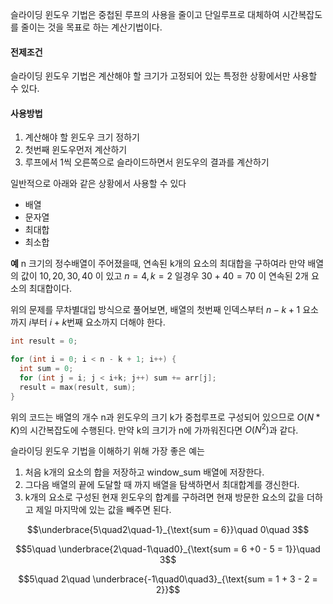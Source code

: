 슬라이딩 윈도우 기법은 중첩된 루프의 사용을 줄이고 단일루프로 대체하여 시간복잡도를 줄이는 것을 목표로 하는 계산기법이다.


#### 전제조건
슬라이딩 윈도우 기법은 계산해야 할 크기가 고정되어 있는 특정한 상황에서만 사용할 수 있다. 

#### 사용방법

1. 계산해야 할 윈도우 크기 정하기
2. 첫번째 윈도우먼저 계산하기
3. 루프에서 1씩 오른쪽으로 슬라이드하면서 윈도우의 결과를 계산하기

일반적으로 아래와 같은 상황에서 사용할 수 있다

- 배열
- 문자열
- 최대합
- 최소합

**예** n 크기의 정수배열이 주어졌을때, 연속된 k개의 요소의 최대합을 구하여라
만약 배열의 값이 $10, 20, 30, 40$ 이 있고 $n=4, k=2$ 일경우 $30+40=70$ 이 연속된 2개 요소의 최대합이다.

위의 문제를 무차별대입 방식으로 풀어보면, 배열의 첫번째 인덱스부터 $n-k+1$ 요소까지 $i$부터 $i+k$번째 요소까지 더해야 한다.
```cpp
int result = 0;

for (int i = 0; i < n - k + 1; i++) {
  int sum = 0;
  for (int j = i; j < i+k; j++) sum += arr[j];
  result = max(result, sum);
}
```

위의 코드는 배열의 개수 n과 윈도우의 크기 k가 중첩루프로 구성되어 있으므로 $O(N*K)$의 시간복잡도에 수행된다. 만약 k의 크기가 n에 가까워진다면 $O(N^2)$과 같다.

슬라이딩 윈도우 기법을 이해하기 위해 가장 좋은 예는 


1. 처음 k개의 요소의 합을 저장하고 window_sum 배열에 저장한다.
2. 그다음 배열의 끝에 도달할 때 까지 배열을 탐색하면서 최대합계를 갱신한다.
3. k개의 요소로 구성된 현재 윈도우의 합계를 구하려면 현재 방문한 요소의 값을 더하고 제일 마지막에 있는 값을 빼주면 된다.

$$\underbrace{5\quad2\quad-1}_{\text{sum = 6}}\quad 0\quad  3$$

$$5\quad \underbrace{2\quad-1\quad0}_{\text{sum = 6 +0 - 5 = 1}}\quad  3$$

$$5\quad 2\quad \underbrace{-1\quad0\quad3}_{\text{sum = 1 + 3 - 2 = 2}}$$